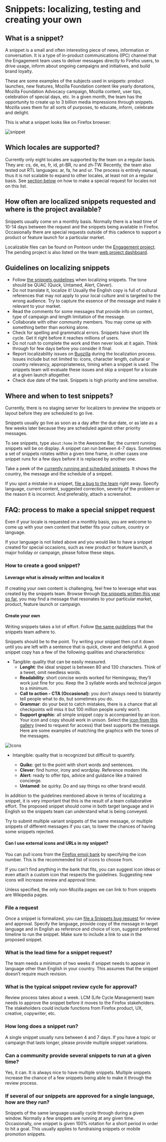 # Snippets: localizing, testing and creating your own

## What is a snippet?

A snippet is a small and often interesting piece of news, information or conversation. It is a type of in-product communications (IPC) channel that the Engagement team uses to deliver messages directly to Firefox users, to drive usage, inform about ongoing campaigns and initiatives, and build brand loyalty.

These are some examples of the subjects used in snippets: product launches, new features, Mozilla Foundation content like yearly donations, Mozilla Foundation Advocacy campaign, Mozilla content, user tips, celebration of special days, etc. In a given month, the team has the opportunity to create up to 3 billion media impressions through snippets. Mozilla uses them for all sorts of purposes, to educate, inform, celebrate and delight.

This is what a snippet looks like on Firefox browser:

![snippet](/assets/images/webprojects/snippets/snippet_fx_example.png)

## Which locales are supported?

Currently only eight locales are supported by the team on a regular basis. They are: cs, de, es, fr, id, pt-BR, ru and zh-TW. Recently, the team also tested out RTL languages: ar, fa, he and ur. The process is entirely manual, thus it is not scalable to expand to other locales, at least not on a regular basis. See [section below](#faq-process-to-make-a-special-snippet-request) on how to make a special request for locales not on this list.

## How often are localized snippets requested and where is the project available?

Snippets usually come on a monthly basis. Normally there is a lead time of 10-14 days between the request and the snippets being available in Firefox. Occasionally there are special requests outside of this cadence to support a product or feature launch for a particular market.

Localizable files can be found on Pontoon under the [Engagement project](https://pontoon.mozilla.org/projects/engagement/). The pending project is also listed on the team [web project dashboard](https://l10n.mozilla-community.org/webdashboard/).

## Guidelines on localizing snippets

* Follow [the snippets guidelines](https://goo.gl/nEhdt4) when localizing snippets. The tone should be QUAC (Quick, Untamed, Alert, Clever).
* Do not translate it, localize it! Usually the English copy is full of cultural references that may not apply to your local culture and is targeted to the wrong audience. Try to capture the essence of the message and make it relevant to your market.
* Read the comments for some messages that provide info on context, type of campaign and length limitation of the message.
* Collaborate with other community members. You may come up with something better than working alone.
* Check for spelling and grammatical errors. Snippets have short life cycle. Get it right before it reaches millions of users.
* Do not rush to complete the work and then never look at it again. Think through for few days before you consider it final.
* Report localizability issues on [Bugzilla](https://bugzilla.mozilla.org/enter_bug.cgi?product=Mozilla%20Localizations) during the localization process. Issues include but not limited to: icons, character length, cultural or country relevancy, appropriateness, timing when a snippet is used. The snippets team will evaluate these issues and skip a snippet for a locale at a given launch altogether.
* Check due date of the task. Snippets is high priority and time sensitive.

## Where and when to test snippets?

Currently, there is no staging server for localizers to preview the snippets or layout before they are scheduled to go live.

Snippets usually go live as soon as a day after the due date, or as late as a few weeks later because they are scheduled against other priority messages.

To see snippets, type `about:home` in the Awesome Bar, the current running snippets will be on display. A snippet can run between 4-7 days. Sometimes a set of snippets rotates within a given time frame, in other cases one snippet runs for a few days before it is replaced by another one.

Take a peek of the [currently running and scheduled snippets](https://snippets.mozilla.com/?on_release=2&on_beta=1&on_aurora=1&on_nightly=1&template=). It shows the country, the message and the schedule of a snippet.

If you spot a mistake in a snippet, [file a bug to the team](https://bugzilla.mozilla.org/enter_bug.cgi?assigned_to=jcollings%40mozilla.com&bug_file_loc=http%3A%2F%2F&bug_ignored=0&bug_severity=normal&bug_status=NEW&cc=pmo%40mozilla.com&cc=francesco.lodolo%40gmail.com&cf_fx_iteration=---&cf_fx_points=---&cf_status_firefox55=---&cf_status_firefox56=---&cf_status_firefox57=---&cf_status_firefox_esr52=---&cf_tracking_firefox55=---&cf_tracking_firefox56=---&cf_tracking_firefox57=---&cf_tracking_firefox_esr52=---&cf_tracking_firefox_relnote=---&component=Campaign&contenttypemethod=autodetect&contenttypeselection=text%2Fplain&defined_groups=1&flag_type-4=X&flag_type-607=X&flag_type-800=X&flag_type-803=X&flag_type-864=X&flag_type-916=X&form_name=enter_bug&maketemplate=Remember%20values%20as%20bookmarkable%20template&op_sys=Unspecified&priority=--&product=Snippets&rep_platform=Unspecified&target_milestone=---&version=unspecified) right away. Specify language, current content, suggested correction, severity of the problem or the reason it is incorrect. And preferably, attach a screenshot.

## FAQ: process to make a special snippet request

Even if your locale is requested on a monthly basis, you are welcome to come up with your own content that better fits your culture, country or language.

If your language is not listed above and you would like to have a snippet created for special occasions, such as new product or feature launch, a major holiday or campaign, please follow these steps.

### How to create a good snippet?

#### Leverage what is already written and localize it

If creating your own content is challenging, feel free to leverage what was created by the snippets team. Browse through [the snippets written this year so far](https://github.com/mozilla-l10n/engagement-l10n/tree/master/en-US/snippets/2017), you may find a message that resonates to your particular market, product, feature launch or campaign.

#### Create your own

Writing snippets takes a lot of effort. Follow [the same guidelines](https://docs.google.com/document/d/1IwyfInYziHGR6TOGlLpglsoJDjU7Y0bzBuDLF2xA4zU/edit) that the snippets team adhere to.

Snippets should be to the point. Try writing your snippet then cut it down until you are left with a sentence that is quick, clever and delightful. A good snippet copy has a few of the following qualities and characteristics:

* Tangible: quality that can be easily measured.
    * **Lenght**: the ideal snippet is between 80 and 130 characters. Think of a tweet, omit needless words.
    * **Readability**: short concise words worked for Hemingway, they’ll work just fine for you. Keep the 3 syllable words and technical jargon to a minimum.
    * **Call to action - CTA (Occasional)**: you don’t always need to blatantly tell people what to do, but sometimes you do.
    * **Grammar**: do your best to catch mistakes, there is a chance that all checkpoints will miss it but 100 million people surely won’t.
    * **Support graphic**: all simple snippet copy is accompanied by an icon. Your icon and copy should work in unison. Select the [icon from this gallery](https://drive.google.com/drive/folders/0Bz48kfsl_32OMkhVakFobXZ2MFk) (need to request for access) that best supports the message. Here are some examples of matching the graphics with the tones of the messages.

![Icons](/assets/images/webprojects/snippets/snippet_w_icon_examples.png)

* Intangible: quality that is recognized but difficult to quantify.

    * **Quikc**: get to the point with short words and sentences.
    * **Clever**: find humor, irony and wordplay. Reference modern life.
    * **Alert**: ready to offer tips, advice and guidance like a trained concierge.
    * **Untamed**: be quirky. Do and say things no other brand would.

In addition to the guidelines mentioned above in terms of localizing a snippet, it is very important that this is the result of a team collaborative effort. The proposed snippet should come in both target language and in English so the snippets team can understand what is being conveyed.

Try to submit multiple variant snippets of the same message, or multiple snippets of different messages if you can, to lower the chances of having some snippets rejected.

#### Can I use external icons and URLs in my snippet?

You can pull icons from the [Firefox emoji bank](http://mozilla.github.io/fxemoji/dist/FirefoxEmoji/index.html) by specifying the icon number. This is the recommended list of icons to choose from.

If you can’t find anything in the bank that fits, you can suggest icon ideas or even attach a custom icon that respects the guidelines. Suggesting new icons will increase review and approval time.

Unless specified, the only non-Mozilla pages we can link to from snippets are Wikipedia pages.

### File a request

Once a snippet is formalized, you can [file a Snippets bug request](https://bugzilla.mozilla.org/enter_bug.cgi?assigned_to=jcollings%40mozilla.com&bug_file_loc=http%3A%2F%2F&bug_ignored=0&bug_severity=normal&bug_status=NEW&cc=pmo%40mozilla.com&cc=francesco.lodolo%40gmail.com&cf_fx_iteration=---&cf_fx_points=---&cf_status_firefox55=---&cf_status_firefox56=---&cf_status_firefox57=---&cf_status_firefox_esr52=---&cf_tracking_firefox55=---&cf_tracking_firefox56=---&cf_tracking_firefox57=---&cf_tracking_firefox_esr52=---&cf_tracking_firefox_relnote=---&component=Campaign&contenttypemethod=autodetect&contenttypeselection=text%2Fplain&defined_groups=1&flag_type-4=X&flag_type-607=X&flag_type-800=X&flag_type-803=X&flag_type-864=X&flag_type-916=X&form_name=enter_bug&maketemplate=Remember%20values%20as%20bookmarkable%20template&op_sys=Unspecified&priority=--&product=Snippets&rep_platform=Unspecified&target_milestone=---&version=unspecified) for review and approval. Specify the language, provide copy of the message in target language and in English as reference and choice of icon, suggest preferred timeline to run the snippet. Make sure to include a link to use in the proposed snippet.

### What is the lead time for a snippet request?

The team needs a minimum of two weeks if snippet needs to appear in language other than English in your country. This assumes that the snippet doesn’t require much revision.

### What is the typical snippet review cycle for approval?

Review process takes about a week. LCM (Life Cycle Management) team needs to approve the snippet before it moves to the Firefox stakeholders. The stakeholders could include functions from Firefox product, UX, creative, copywriter, etc.

### How long does a snippet run?

A single snippet usually runs between 4 and 7 days. If you have a topic or campaign that lasts longer, please provide multiple snippet variations.

### Can a community provide several snippets to run at a given time?

Yes, it can. It is always nice to have multiple snippets. Multiple snippets increase the chance of a few snippets being able to make it through the review process.

### If several of our snippets are approved for a single language, how are they run?

Snippets of the same language usually cycle through during a given window. Normally a few snippets are running at any given time. Occasionally, one snippet is given 100% rotation for a short period in order to hit a goal. This usually applies to fundraising snippets or mobile promotion snippets.
